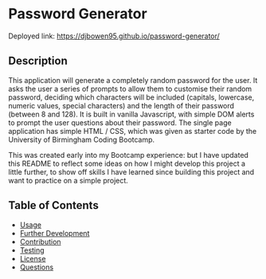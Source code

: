# Password Generator

Deployed link: https://djbowen95.github.io/password-generator/

## Description

This application will generate a completely random password for the user. It asks the user a series of prompts to allow them to customise their random password, deciding which characters will be included (capitals, lowercase, numeric values, special characters) and the length of their password (between 8 and 128). It is built in vanilla Javascript, with simple DOM alerts to prompt the user questions about their password. The single page application has simple HTML / CSS, which was given as starter code by the University of Birmingham Coding Bootcamp.

This was created early into my Bootcamp experience: but I have updated this README to reflect some ideas on how I might develop this project a little further, to show off skills I have learned since building this project and want to practice on a simple project.

## Table of Contents

- [Usage](#usage)
- [Further Development](#further-development)
- [Contribution](Contribution)
- [Testing](Testing)
- [License](#license)
- [Questions](#questions)
